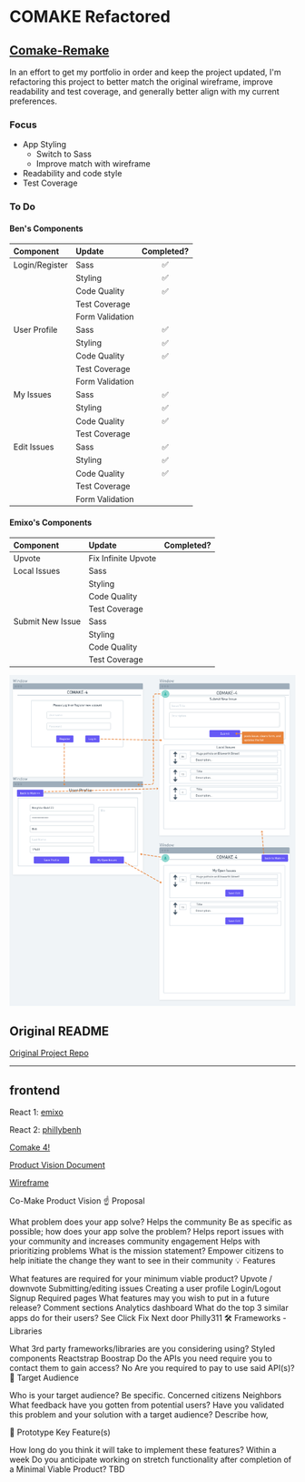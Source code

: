 # COMAKE Refactored

## [Comake-Remake](https://bw-comake-4-frontend.phillybenh.now.sh)

In an effort to get my portfolio in order and keep the project updated, I'm refactoring this project to better match the original wireframe, improve readability and test coverage, and generally better align with my current preferences.

### Focus

- App Styling
  - Switch to Sass
  - Improve match with wireframe
- Readability and code style
- Test Coverage

### To Do

#### Ben's Components

| Component      | Update          | Completed? |
| :------------- | :-------------- | :--------: |
| Login/Register | Sass            |     ✅     |
|                | Styling         |     ✅     |
|                | Code Quality    |     ✅     |
|                | Test Coverage   |            |
|                | Form Validation |            |
| User Profile   | Sass            |     ✅     |
|                | Styling         |     ✅     |
|                | Code Quality    |     ✅     |
|                | Test Coverage   |            |
|                | Form Validation |            |
| My Issues      | Sass            |     ✅     |
|                | Styling         |     ✅     |
|                | Code Quality    |     ✅     |
|                | Test Coverage   |            |
| Edit Issues    | Sass            |     ✅     |
|                | Styling         |     ✅     |
|                | Code Quality    |     ✅     |
|                | Test Coverage   |            |
|                | Form Validation |            |

#### Emixo's Components

| Component        | Update              | Completed? |
| :--------------- | :------------------ | :--------: |
| Upvote           | Fix Infinite Upvote |            |
| Local Issues     | Sass                |            |
|                  | Styling             |            |
|                  | Code Quality        |            |
|                  | Test Coverage       |            |
| Submit New Issue | Sass                |            |
|                  | Styling             |            |
|                  | Code Quality        |            |
|                  | Test Coverage       |            |

![App Wireframe](bw-comake-4.png "COMAKE Wireframe")

## Original README

[Original Project Repo](https://github.com/bw-comake-4)

---

## frontend

React 1: [emixo](https://github.com/emixo)

React 2: [phillybenh](https://github.com/phillybenh)

[Comake 4!](http://bw-comake-4.now.sh)

[Product Vision Document](https://docs.google.com/document/d/19cj7ZuVeynSKy3n5PHvHS1GKXavlr_-4IpCCjDo3JE0/edit?usp=sharing)

[Wireframe](https://whimsical.com/QBYpHL4M3f3CWH7e8XK1Ek)

Co-Make Product Vision
☝️ Proposal

What problem does your app solve?
Helps the community
Be as specific as possible; how does your app solve the problem?
Helps report issues with your community and increases community engagement
Helps with prioritizing problems
What is the mission statement?
Empower citizens to help initiate the change they want to see in their community
💡 Features

What features are required for your minimum viable product?
Upvote / downvote
Submitting/editing issues
Creating a user profile
Login/Logout
Signup
Required pages
What features may you wish to put in a future release?
Comment sections
Analytics dashboard
What do the top 3 similar apps do for their users?
See Click Fix
Next door
Philly311
🛠 Frameworks - Libraries

What 3rd party frameworks/libraries are you considering using?
Styled components
Reactstrap
Boostrap
Do the APIs you need require you to contact them to gain access?
No
Are you required to pay to use said API(s)?
🎯 Target Audience

Who is your target audience? Be specific.
Concerned citizens
Neighbors
What feedback have you gotten from potential users?
Have you validated this problem and your solution with a target audience? Describe how,

🔑 Prototype Key Feature(s)

How long do you think it will take to implement these features?
Within a week
Do you anticipate working on stretch functionality after completion of a Minimal Viable Product?
TBD
